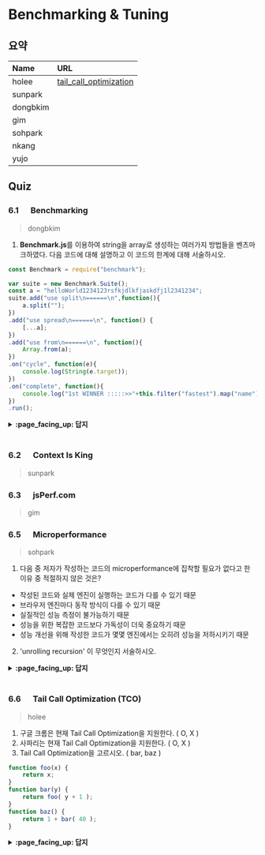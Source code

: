 # Benchmarking & Tuning

## 요약
| Name | URL |
|:---|:---|
| holee | [tail_call_optimization](https://gist.github.com/hochan222/f3407f9db47e3237cbd82539525fce60) |
| sunpark |  |
| dongbkim |  |
| gim |  |
| sohpark |  |
| nkang |  |
| yujo |  |

## Quiz

### 6.1 　 Benchmarking

> dongbkim


1. **Benchmark.js**를 이용하여 string을 array로 생성하는 여러가지 방법들을 벤츠마크하였다. 다음 코드에 대해 설명하고 이 코드의 한계에 대해 서술하시오.   


```js
const Benchmark = require("benchmark");

var suite = new Benchmark.Suite();
const a = "helloWorld1234123rsfkjdlkfjaskdfj1l2341234";
suite.add("use split\n======\n",function(){
	a.split("");
})
.add("use spread\n======\n", function() {
	[...a];
})
.add("use from\n======\n", function(){
	Array.from(a);
})
.on("cycle", function(e){
	console.log(String(e.target));
})
.on("complete", function(){
	console.log("1st WINNER :::::>>"+this.filter("fastest").map("name"));
})
.run();

```


<details>
<summary> <b> :page_facing_up: 답지 </b>  </summary>
<div markdown="1">


1. 위 코드에 의하면 첫번째 방법이 제일 빠르나, 다른 짧은 string로 테스트 했을 때, 두번째 방법이 제일 빠르다고 나온다. 즉, 해당 테스트 케이스의 경우 대부분 첫번째 방법이 빠르다고 할 수 있으나, 원래 이 코드의 작성 목적인 "string을 array로 생성하는 여러가지 방법들을 벤츠마크"를 테스트하기 위해서 케이스가 충분하지 않아 신뢰도가 떨어진다.
```
# 위 코드 결과
use split
======
 x 2,847,807 ops/sec ±0.85% (92 runs sampled)
use spread
======
 x 1,672,102 ops/sec ±0.78% (95 runs sampled)
use from
======
 x 1,660,838 ops/sec ±0.82% (95 runs sampled)
1st WINNER :::::>>use split
======
```
```
use split
======
 x 12,157,825 ops/sec ±1.44% (89 runs sampled)
use spread
======
 x 18,289,626 ops/sec ±0.85% (91 runs sampled)
use from
======
 x 16,969,832 ops/sec ±0.80% (94 runs sampled)
1st WINNER :::::>>use spread
======
```


</div>
</details>
<br>


### 6.2 　 Context Is King

> sunpark

### 6.3 　 jsPerf.com

> gim

### 6.5 　 Microperformance

> sohpark

1. 다음 중 저자가 작성하는 코드의 microperformance에 집착할 필요가 없다고 한 이유 중 적절하지 않은 것은?
- 작성된 코드와 실제 엔진이 실행하는 코드가 다를 수 있기 때문
- 브라우저 엔진마다 동작 방식이 다를 수 있기 때문
- 실질적인 성능 측정이 불가능하기 때문
- 성능을 위한 복잡한 코드보다 가독성이 더욱 중요하기 때문
- 성능 개선을 위해 작성한 코드가 몇몇 엔진에서는 오히려 성능을 저하시키기 때문

2. 'unrolling recursion' 이 무엇인지 서술하시오.

<details>
<summary> <b> :page_facing_up: 답지 </b>  </summary>
<div markdown="1">

1. 

- 작성된 코드와 실제 엔진이 실행하는 코드가 다를 수 있기 때문
  -> 브라우저의 자바스크립트 엔진은 최적화를 위해 실제 작성한 코드와 다르게 코드를 변형하여 실행할 수 있습니다. 
- 브라우저 엔진마다 동작 방식이 다를 수 있기 때문
  -> 브라우저의 엔진마다 세부적인 동작 방식, 최적화 방식은 모두 다를 수 있습니다. 책에서는 오페라 브라우저가 예전에 wrapper obejct의 boxing/unboxing 관련 동작 방식이 달랐던 것을 예시로 보여주고 있습니다. 
- **실질적인 성능 측정이 불가능하기 때문**
  -> Number, parseInt 두 가지의 함수는 숫자로 만드는 기능을 제공하지만 엄연히 성능의 차이가 있다고 설명하고 있습니다. Benchmark.js 등을 이용해서 성능을 측정하는 것도 가능은 하기에 불가능하다고 말하기는 어렵습니다. 
- 성능을 위한 복잡한 코드보다 가독성이 더욱 중요하기 때문
  -> 결국 다양한 이유에 의해 정말 핵심이 되는 부분이 아니라면 이런 소소한 성능 개선은 크게 유효하지 않기 때문에 오히려 가독성 좋은 코드를 쓰는 것이 좋다고 합니다. 
- 성능 개선을 위해 작성한 코드가 몇몇 엔진에서는 오히려 성능을 저하시키기 때문
  -> 대표적으로 v8엔진은 배열의 길이를 별도의 변수에 캐싱해두는 것이 그냥 arr.length로 접근하는 것보다 비효율적으로 엔진이 동작하게끔 만든다고 합니다.

2. 재귀로 작성된 코드를 최적화를 위해 (혹은 더 쉽게 수행하기 위해) 반복문으로 바꾸는 행위
> some engines have a practice called "unrolling recursion" where it can realize that the recursion you've expressed can actually be done "easier" with a loop.

</div>
</details>
<br>


### 6.6 　 Tail Call Optimization (TCO)

> holee

1. 구글 크롬은 현재 Tail Call Optimization을 지원한다. ( O, X )
2. 사파리는 현재 Tail Call Optimization을 지원한다. ( O, X )
3. Tail Call Optimization을 고르시오. ( bar, baz )
```js
function foo(x) {
	return x;
}
function bar(y) {
	return foo( y + 1 );	
}
function baz() {
	return 1 + bar( 40 );	
}
```

<details>
<summary> <b> :page_facing_up: 답지 </b>  </summary>
<div markdown="1">
  1. 구글 크롬은 현재 Tail Call Optimization을 지원한다. ( O, <strong>X</strong> )

> https://www.chromestatus.com/feature/5516876633341952

2. 사파리는 현재 Tail Call Optimization을 지원한다. ( <strong>O</strong>, X )
3. Tail Call Optimization을 고르시오. ( **bar**, baz )

</div>
</details>
<br>
